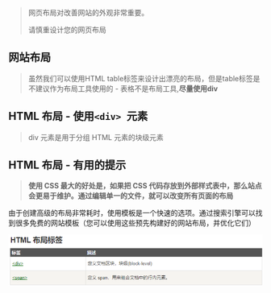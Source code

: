 > 网页布局对改善网站的外观非常重要。
>
> 请慎重设计您的网页布局

## 网站布局

> 虽然我们可以使用HTML table标签来设计出漂亮的布局，但是table标签是不建议作为布局工具使用的 - 表格不是布局工具,**尽量使用div**

## HTML 布局 - 使用`<div> `元素

> div 元素是用于分组 HTML 元素的块级元素

## HTML 布局 - 有用的提示

> **使用 CSS 最大的好处是，如果把 CSS 代码存放到外部样式表中，那么站点会更易于维护。通过编辑单一的文件，就可以改变所有页面的布局**

由于创建高级的布局非常耗时，使用模板是一个快速的选项。通过搜索引擎可以找到很多免费的网站模板（您可以使用这些预先构建好的网站布局，并优化它们）

![Image](HTML布局.assets/Image.png)

